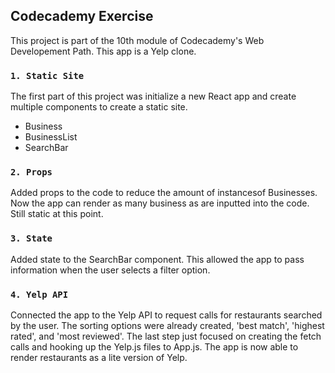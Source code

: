 
## Codecademy Exercise

This project is part of the 10th module of Codecademy's Web Developement Path. This app is a Yelp clone.

### `1. Static Site`

The first part of this project was initialize a new React app and create multiple components to create a static site. <br>

<ul>
    <li>Business</li>
    <li>BusinessList</li>
    <li>SearchBar</li>
</ul>


### `2. Props`

Added props to the code to reduce the amount of instancesof Businesses. Now the app can render as many business as are inputted into the code. Still static at this point.


### `3. State`

Added state to the SearchBar component. This allowed the app to pass information when the user selects a filter option.

### `4. Yelp API`

Connected the app to the Yelp API to request calls for restaurants searched by the user. The sorting options were already created, 'best match', 'highest rated', and 'most reviewed'. The last step just focused on creating the fetch calls and hooking up the Yelp.js files to App.js. The app is now able to render restaurants as a lite version of Yelp.

